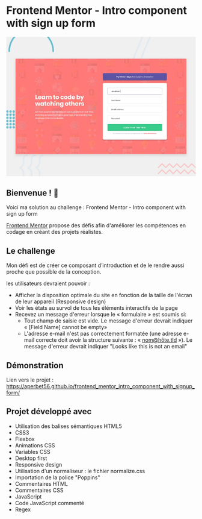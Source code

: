 # Frontend Mentor - Intro component with sign up form

![Design preview for the Intro component with sign up form coding challenge](./design/desktop-preview.jpg)

## Bienvenue ! 👋

Voici ma solution au challenge : Frontend Mentor - Intro component with sign up form

[Frontend Mentor](https://www.frontendmentor.io) propose des défis afin d'améliorer les compétences en codage en créant des projets réalistes.

## Le challenge

Mon défi est de créer ce composant d’introduction et de le rendre aussi proche que possible de la conception.

les utilisateurs devraient pouvoir :

- Afficher la disposition optimale du site en fonction de la taille de l'écran de leur appareil (Responsive design)
- Voir les états au survol de tous les éléments interactifs de la page
- Recevez un message d'erreur lorsque le « formulaire » est soumis si:
  - Tout champ de saisie est vide. Le message d'erreur devrait indiquer « [Field Name] cannot be empty»
  - L'adresse e-mail n'est pas correctement formatée (une adresse e-mail correcte doit avoir la structure suivante : « nom@hôte.tld »). Le message d'erreur devrait indiquer "Looks like this is not an email"

## Démonstration

Lien vers le projet : https://aperbet56.github.io/frontend_mentor_intro_component_with_signup_form/

## Projet développé avec

- Utilisation des balises sémantiques HTML5
- CSS3
- Flexbox
- Animations CSS
- Variables CSS
- Desktop first
- Responsive design
- Utilisation d'un normaliseur : le fichier normalize.css
- Importation de la police "Poppins"
- Commentaires HTML
- Commentaires CSS
- JavaScript
- Code JavaScript commenté
- Regex

